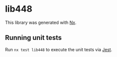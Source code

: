 # lib448

This library was generated with [Nx](https://nx.dev).


## Running unit tests

Run `nx test lib448` to execute the unit tests via [Jest](https://jestjs.io).


